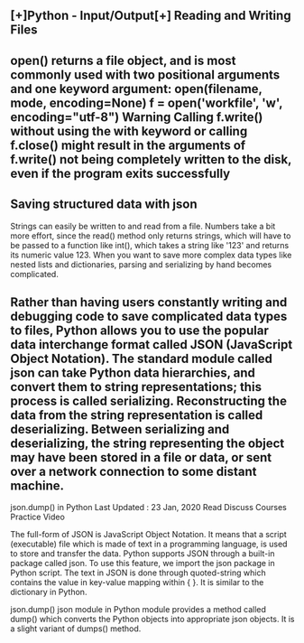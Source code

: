 [+]Python - Input/Output[+]
Reading and Writing Files
-----------------------------------
open() returns a file object, and is most commonly used with two positional arguments and one keyword argument: open(filename, mode, encoding=None)
f = open('workfile', 'w', encoding="utf-8")
Warning Calling f.write() without using the with keyword or calling f.close() might result in the arguments of f.write() not being completely written to the disk, even if the program exits successfully
--------------------------
Saving structured data with json
------------------------------------------
Strings can easily be written to and read from a file. Numbers take a bit more effort, since the read() method only returns strings, which will have to be passed to a function like int(), which takes a string like '123' and returns its numeric value 123. When you want to save more complex data types like nested lists and dictionaries, parsing and serializing by hand becomes complicated.

Rather than having users constantly writing and debugging code to save complicated data types to files, Python allows you to use the popular data interchange format called JSON (JavaScript Object Notation). The standard module called json can take Python data hierarchies, and convert them to string representations; this process is called serializing. Reconstructing the data from the string representation is called deserializing. Between serializing and deserializing, the string representing the object may have been stored in a file or data, or sent over a network connection to some distant machine.
--------------------------
json.dump() in Python
Last Updated : 23 Jan, 2020
Read
Discuss
Courses
Practice
Video

The full-form of JSON is JavaScript Object Notation. It means that a script (executable) file which is made of text in a programming language, is used to store and transfer the data. Python supports JSON through a built-in package called json. To use this feature, we import the json package in Python script. The text in JSON is done through quoted-string which contains the value in key-value mapping within { }. It is similar to the dictionary in Python.

json.dump()
json module in Python module provides a method called dump() which converts the Python objects into appropriate json objects. It is a slight variant of dumps() method.

